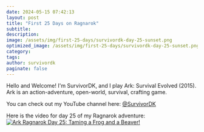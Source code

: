 ```yaml
---
date: 2024-05-15 07:42:13
layout: post
title: "First 25 Days on Ragnarok"
subtitle:
description:
image: /assets/img/first-25-days/survivordk-day-25-sunset.png
optimized_image: /assets/img/first-25-days/survivordk-day-25-sunset.png
category:
tags: 
author: survivordk
paginate: false
---
```


Hello and Welcome!  I'm SurvivorDK, and I play Ark: Survival Evolved (2015).  Ark is an action-adventure, open-world, survival, crafting game.  

You can check out my YouTube channel here: [@SurvivorDK](https://www.youtube.com/@SurvivorDK)

Here is the video for day 25 of my Ragnarok adventure: [![Ark Ragnarok Day 25: Taming a Frog and a Beaver!](/assets/img/first-25-days/survivordk-day-25-sunset.png)](https://www.youtube.com/watch?v=DlM3IDK0rgU&t=279s)